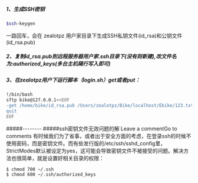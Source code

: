 #####  1、生成SSH密钥
```bash
$ssh-keygen
```
一路回车，会在 zealotpz 用户家目录下生成SSH私钥文件(id_rsa)和公钥文件(id_rsa.pub)
#####  2、复制id_rsa.pub到远程服务器用户家.ssh目录下(没有则新建),改文件名为:authorized_keys(多台主机隔行写入即可)
#####  3、在zealotpz用户下运行脚本（login.sh）get或者put：
```bash
!/bin/bash
sftp bike@127.0.0.1<<EOF
-get /home/bike/id_rsa.pub /Users/zealotpz/Bike/localhost/Ebike/123.txt
quit
EOF
```
#####--------
#####ssh密钥文件无效问题的解
Leave a commentGo to comments
有时候我们为了省事，或者出于安全方面的考虑，在登录ssh的时候不使用密码，而是密钥文件。而有些发行版的/etc/ssh/sshd_config里，StrictModes默认被设定为yes，这可能会导致密钥文件不被接受的问题。解决方法也很简单，就是设置好相关目录的权限：
```bash
$ chmod 700 ~/.ssh
$ chmod 600 ~/.ssh/authorized_keys
```
